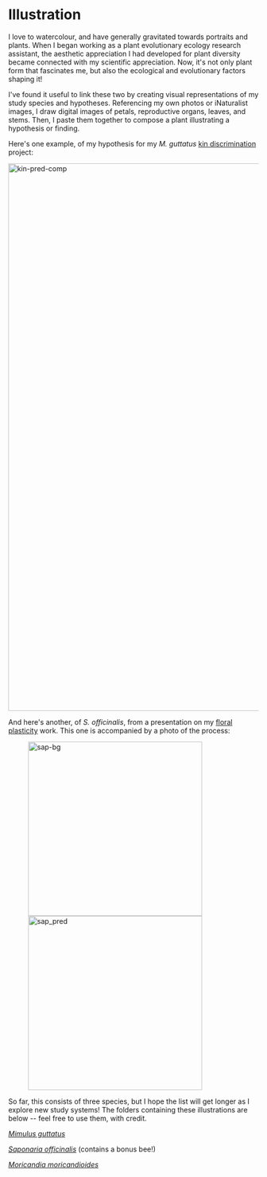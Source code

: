 # Illustration

I love to watercolour, and have generally gravitated towards portraits and plants. When I began working as a plant evolutionary ecology research assistant, the aesthetic appreciation I had developed for plant diversity became connected with my scientific appreciation. Now, it's not only plant form that fascinates me, but also the ecological and evolutionary factors shaping it! 

I've found it useful to link these two by creating visual representations of my study species and hypotheses. Referencing my own photos or iNaturalist images, I draw digital images of petals, reproductive organs, leaves, and stems. Then, I paste them together to compose a plant illustrating a hypothesis or finding. 

Here's one example, of my hypothesis for my _M. guttatus_ [kin discrimination](https://isabeaulewis.github.io/research#kin-discrimination) project:

<img width="1100" align="centre" alt="kin-pred-comp" src="https://github.com/isabeaulewis/isabeaulewis.github.io/assets/122393362/4e1f557e-1f1c-437e-b4bb-41f8c0e138ee">

And here's another, of _S. officinalis_, from a presentation on my [floral plasticity](https://isabeaulewis.github.io/research#floral-plasticity) work. This one is accompanied by a photo of the process:

<figure>
  <img height="350" align="center" alt="sap-bg" src="https://github.com/isabeaulewis/isabeaulewis.github.io/assets/122393362/8c87beb7-c646-43cf-b346-3b02559f79da">
  <img height="350" align="center" alt="sap_pred" src="https://github.com/isabeaulewis/isabeaulewis.github.io/assets/122393362/f80c770a-96af-4251-b254-3df3cc92f91e">
</figure>


So far, this consists of three species, but I hope the list will get longer as I explore new study systems! The folders containing these illustrations are below -- feel free to use them, with credit.

[_Mimulus guttatus_](docs/lewis_mimulus-illustration)

[_Saponaria officinalis_](docs/lewis_saponaria-illustration) (contains a bonus bee!)

[_Moricandia moricandioides_](docs/lewis_moricandia-illustration)




